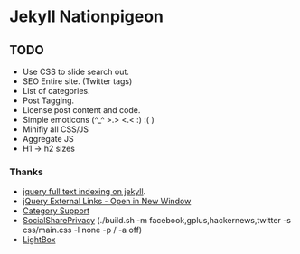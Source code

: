 Jekyll Nationpigeon
===================

TODO
----

- Use CSS to slide search out.
- SEO Entire site. (Twitter tags)
- List of categories.
- Post Tagging.
- License post content and code.
- Simple emoticons (^_^ >.> <.< :) :( )
- Minifiy all CSS/JS
- Aggregate JS
- H1 -> h2 sizes

### Thanks
- [jquery full text indexing on jekyll](http://www.marran.com/tech/jquery-full-text-indexing-on-jekyll/).
- [jQuery External Links - Open in New Window](http://www.unseenrevolution.com/jquery-external-links-new-window/)
- [Category Support](https://github.com/recurser/jekyll-plugins)
- [SocialSharePrivacy](https://github.com/panzi/SocialSharePrivacy) (./build.sh -m facebook,gplus,hackernews,twitter -s css/main.css -l none -p / -a off)
- [LightBox](http://leandrovieira.com/projects/jquery/lightbox/)
